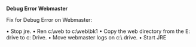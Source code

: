 **Debug Error Webmaster**

Fix for Debug Error on Webmaster:

•	Stop jre.
•	Ren c:\web to c:\web\bk1
•	Copy the web directory from the E: drive to c: Drive.
•	Move webmaster logs on c:\ drive.
•	Start JRE
